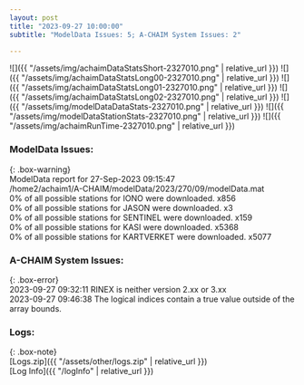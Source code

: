 ```yaml
---
layout: post
title: "2023-09-27 10:00:00"
subtitle: "ModelData Issues: 5; A-CHAIM System Issues: 2"

---
```


![]({{ "/assets/img/achaimDataStatsShort-2327010.png" | relative_url }})
![]({{ "/assets/img/achaimDataStatsLong00-2327010.png" | relative_url }})
![]({{ "/assets/img/achaimDataStatsLong01-2327010.png" | relative_url }})
![]({{ "/assets/img/achaimDataStatsLong02-2327010.png" | relative_url }})
![]({{ "/assets/img/modelDataDataStats-2327010.png" | relative_url }})
![]({{ "/assets/img/modelDataStationStats-2327010.png" | relative_url }})
![]({{ "/assets/img/achaimRunTime-2327010.png" | relative_url }})


### ModelData Issues:  
  
{: .box-warning}  
 ModelData report for 27-Sep-2023 09:15:47   
 /home2/achaim1/A-CHAIM/modelData/2023/270/09/modelData.mat   
 0% of all possible stations for IONO were downloaded. x856   
 0% of all possible stations for JASON were downloaded. x3   
 0% of all possible stations for SENTINEL were downloaded. x159   
 0% of all possible stations for KASI were downloaded. x5368   
 0% of all possible stations for KARTVERKET were downloaded. x5077   
  
### A-CHAIM System Issues:  
  
{: .box-error}  
2023-09-27 09:32:11 RINEX is neither version 2.xx or 3.xx  
2023-09-27 09:46:38 The logical indices contain a true value outside of the array bounds.  

### Logs:  
  
{: .box-note}  
[Logs.zip]({{ "/assets/other/logs.zip" | relative_url }})  
[Log Info]({{ "/logInfo" | relative_url }})  
